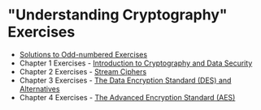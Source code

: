 # "Understanding Cryptography" Exercises

* [Solutions to Odd-numbered Exercises](http://wiki.crypto.rub.de/Buch/en/download/Understanding_Cryptography_Odd_Solutions.pdf)
* Chapter 1 Exercises - [Introduction to Cryptography and Data Security](http://wiki.crypto.rub.de/Buch/en/download/problems_only/problems_chaptr_1.pdf)
* Chapter 2 Exercises - [Stream Ciphers](http://wiki.crypto.rub.de/Buch/en/download/problems_only/problems_chaptr_2.pdf)
* Chapter 3 Exercises - [The Data Encryption Standard (DES) and Alternatives](http://wiki.crypto.rub.de/Buch/en/download/problems_only/problems_chaptr_3.pdf)
* Chapter 4 Exercises - [The Advanced Encryption Standard (AES)](http://wiki.crypto.rub.de/Buch/en/download/problems_only/problems_chaptr_4.pdf)
